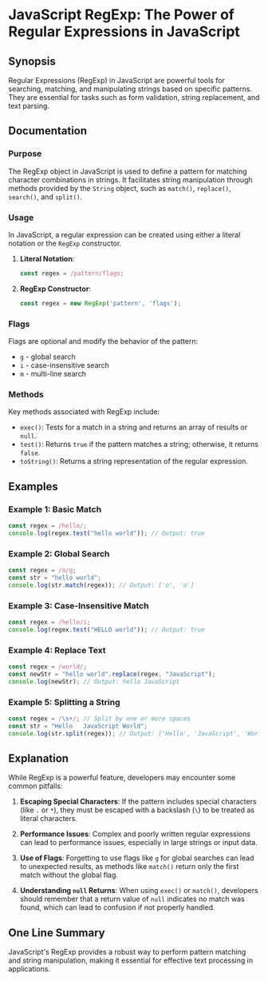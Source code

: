 <!--
Meta Description: # JavaScript RegExp: The Power of Regular Expressions in JavaScript ## Synopsis Regular Expressions (RegExp) in JavaScript are powerful tools for sear...
Meta Keywords: javascript, regex, const, regexp, match
-->

# JavaScript RegExp: The Power of Regular Expressions in JavaScript

## Synopsis
Regular Expressions (RegExp) in JavaScript are powerful tools for searching, matching, and manipulating strings based on specific patterns. They are essential for tasks such as form validation, string replacement, and text parsing.

## Documentation
### Purpose
The RegExp object in JavaScript is used to define a pattern for matching character combinations in strings. It facilitates string manipulation through methods provided by the `String` object, such as `match()`, `replace()`, `search()`, and `split()`.

### Usage
In JavaScript, a regular expression can be created using either a literal notation or the `RegExp` constructor.

1. **Literal Notation**: 
   ```javascript
   const regex = /pattern/flags;
   ```

2. **RegExp Constructor**:
   ```javascript
   const regex = new RegExp('pattern', 'flags');
   ```

### Flags
Flags are optional and modify the behavior of the pattern:
- `g` - global search
- `i` - case-insensitive search
- `m` - multi-line search

### Methods
Key methods associated with RegExp include:
- `exec()`: Tests for a match in a string and returns an array of results or `null`.
- `test()`: Returns `true` if the pattern matches a string; otherwise, it returns `false`.
- `toString()`: Returns a string representation of the regular expression.

## Examples

### Example 1: Basic Match
```javascript
const regex = /hello/;
console.log(regex.test("hello world")); // Output: true
```

### Example 2: Global Search
```javascript
const regex = /o/g;
const str = "hello world";
console.log(str.match(regex)); // Output: ['o', 'o']
```

### Example 3: Case-Insensitive Match
```javascript
const regex = /hello/i;
console.log(regex.test("HELLO world")); // Output: true
```

### Example 4: Replace Text
```javascript
const regex = /world/;
const newStr = "hello world".replace(regex, "JavaScript");
console.log(newStr); // Output: hello JavaScript
```

### Example 5: Splitting a String
```javascript
const regex = /\s+/; // Split by one or more spaces
const str = "Hello   JavaScript World";
console.log(str.split(regex)); // Output: ['Hello', 'JavaScript', 'World']
```

## Explanation
While RegExp is a powerful feature, developers may encounter some common pitfalls:

1. **Escaping Special Characters**: If the pattern includes special characters (like `.` or `*`), they must be escaped with a backslash (`\`) to be treated as literal characters.
   
2. **Performance Issues**: Complex and poorly written regular expressions can lead to performance issues, especially in large strings or input data.

3. **Use of Flags**: Forgetting to use flags like `g` for global searches can lead to unexpected results, as methods like `match()` return only the first match without the global flag.

4. **Understanding `null` Returns**: When using `exec()` or `match()`, developers should remember that a return value of `null` indicates no match was found, which can lead to confusion if not properly handled.

## One Line Summary
JavaScript's RegExp provides a robust way to perform pattern matching and string manipulation, making it essential for effective text processing in applications.